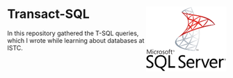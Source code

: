 # Transact-SQL <img src="https://github.com/levonaramyan/Transact-SQL/blob/master/sql_Logo.png" align="right" width="185px" height="150px" />
In this repository  gathered the T-SQL queries, which I wrote while learning about databases at ISTC.
